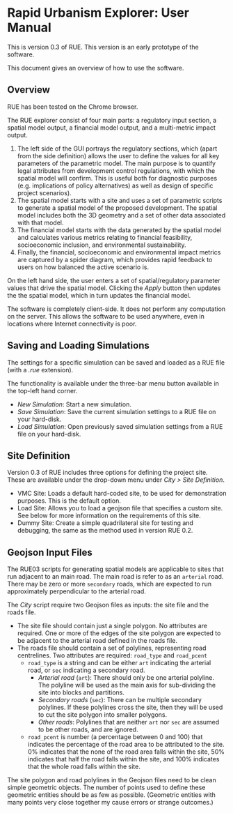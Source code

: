 # Rapid Urbanism Explorer: User Manual

This is version 0.3 of RUE. This version is an early prototype of the software. 

This document gives an overview of how to use the software.

## Overview

RUE has been tested on the Chrome browser.

The RUE explorer consist of four main parts: a regulatory input section, a spatial model output, 
a financial model output, and a multi-metric impact output.

1. The left side of the GUI portrays the regulatory sections, which (apart from the side definition)
   allows the user to define the values for all key parameters of the parametric model. The main
   purpose is to quantify legal attributes from development control regulations, with which the
   spatial model will confirm. This is useful both for diagnostic purposes (e.g. implications of
   policy alternatives) as well as design of specific project scenarios).
2. The spatial model starts with a site and uses a set of parametric scripts to generate a spatial
   model of the proposed development. The spatial model includes both the 3D geometry and a set of
   other data associated with that model. 
3. The financial model starts with the data generated by the spatial model and calculates various
   metrics relating to financial feasibility, socioeconomic inclusion, and environmental
   sustainability.
4. Finally, the financial, socioeconomic and environmental impact metrics are captured by a spider
   diagram, which provides rapid feedback to users on how balanced the active scenario is.

On the left hand side, the user enters a set of spatial/regulatory parameter values that drive the
spatial model. Clicking the _Apply_ button then updates the the spatial model, which in turn updates
the financial model.

The software is completely client-side. It does not perform any computation on the server. This
allows the software to be used anywhere, even in locations where Internet connectivity is poor. 

## Saving and Loading Simulations

The settings for a specific simulation can be saved and loaded as a RUE file (with a _.rue_
extension). 

The functionality is available under the three-bar menu button available in the top-left hand
corner.
- _New Simulation_: Start a new simulation.
- _Save Simulation_: Save the current simulation settings to a RUE file on your hard-disk.
- _Load Simulation_: Open previously saved simulation settings from a RUE file on your hard-disk.

## Site Definition

Version 0.3 of RUE includes three options for defining the project site. These are available under
the drop-down menu under _City > Site Definition_.
- VMC Site: Loads a default hard-coded site, to be used for demonstration purposes. This is the
  default option. 
- Load Site: Allows you to load a geojson file that specifies a custom site. See below for more
  information on the requirements of this site.
- Dummy Site: Create a simple quadrilateral site for testing and debugging, the same as the method
  used in version RUE 0.2.

## Geojson Input Files

The RUE03 scripts for generating spatial models are applicable to sites that run adjacent to an
main road. The main road is refer to as an `arterial` road. There may be zero or more `secondary`
roads, which are expected to run approximately perpendicular to the arterial road. 

The _City_ script require two Geojson files as inputs: the site file and the roads file. 
- The site file should contain just a single polygon. No attributes are required. One or more of the
  edges of the site polygon are expected to be adjacent to the arterial road defined in the roads
  file. 
- The roads file should contain a set of polylines, representing road centrelines. Two attributes
  are required: `road_type` and `road_pcent`
  - `road_type` is a string and can be either `art` indicating the arterial road, or `sec`
    indicating a secondary road. 
    - _Arterial road_ (`art`): There should only be one arterial polyline. The polyline will be used
      as the main axis for sub-dividing the site into blocks and partitions.
    - _Secondary roads_ (`sec`): There can be multiple secondary polylines. If these polylines cross
      the site, then they will be used to cut the site polygon into smaller polygons.
    - _Other roads_: Polylines that are neither `art` nor `sec` are assumed to be other roads, and
      are ignored.
  - `road_pcent` is number (a percentage between 0 and 100) that indicates the percentage of the
    road area to be attributed to the site. 0% indicates that the none of the road area falls within
    the site, 50% indicates that half the road falls within the site, and 100% indicates that the
    whole road falls within the site.

The site polygon and road polylines in the Geojson files need to be clean simple geometric objects.
The number of points used to define these geometric entities should be as few as possible.
(Geometric entities with many points very close together my cause errors or strange outcomes.)
